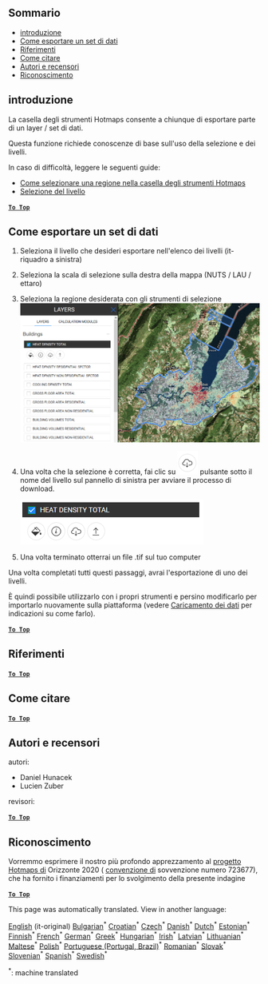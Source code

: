 <h2> Sommario </h2><ul><li> <a href="#Introduction">introduzione</a> </li><li> <a href="#How-to-export-a-dataset">Come esportare un set di dati</a> </li><li> <a href="#References">Riferimenti</a> </li><li> <a href="#How-to-cite">Come citare</a> </li><li> <a href="#Authors-and-reviewers">Autori e recensori</a> </li><li> <a href="#Acknowledgement">Riconoscimento</a> </li></ul><h2> introduzione </h2><p> La casella degli strumenti Hotmaps consente a chiunque di esportare parte di un layer / set di dati. </p><p> Questa funzione richiede conoscenze di base sull&#39;uso della selezione e dei livelli. </p><p> In caso di difficoltà, leggere le seguenti guide: </p><ul><li> <a href="How-to-select-a-region-in-the-Hotmaps-toolbox">Come selezionare una regione nella casella degli strumenti Hotmaps</a> </li><li> <a href="Layer-section">Selezione del livello</a> </li></ul><p><ins> <code><strong><a href="#table-of-contents">To Top</a></strong></code> </ins> </p><h2> Come esportare un set di dati </h2><ol><li><p> Seleziona il livello che desideri esportare nell&#39;elenco dei livelli (it-riquadro a sinistra) </p></li><li><p> Seleziona la scala di selezione sulla destra della mappa (NUTS / LAU / ettaro) </p></li><li><p> Seleziona la regione desiderata con gli strumenti di selezione <img alt="export_selection" src="images/export_selection.png"/></p></li><li><p> Una volta che la selezione è corretta, fai clic su <img alt="pulsante di esportazione" src="images/layer-export-btn.png"/> pulsante sotto il nome del livello sul pannello di sinistra per avviare il processo di download. </p><p><img alt="opzioni di livello" src="images/layer-options.png"/></p></li><li><p> Una volta terminato otterrai un file .tif sul tuo computer </p></li></ol><p> Una volta completati tutti questi passaggi, avrai l&#39;esportazione di uno dei livelli. </p><p> È quindi possibile utilizzarlo con i propri strumenti e persino modificarlo per importarlo nuovamente sulla piattaforma (vedere <a href="Data_upload">Caricamento dei dati</a> per indicazioni su come farlo). </p><p><ins> <code><strong><a href="#table-of-contents">To Top</a></strong></code> </ins> </p><h2> Riferimenti </h2><p><ins> <code><strong><a href="#table-of-contents">To Top</a></strong></code> </ins> </p><h2> Come citare </h2><p><ins> <code><strong><a href="#table-of-contents">To Top</a></strong></code> </ins> </p><h2> Autori e recensori </h2><p> autori: </p><ul><li> Daniel Hunacek </li><li> Lucien Zuber </li></ul><p> revisori: </p><p><ins> <code><strong><a href="#table-of-contents">To Top</a></strong></code> </ins> </p><h2> Riconoscimento </h2><p> Vorremmo esprimere il nostro più profondo apprezzamento al <a href="https://www.hotmaps-project.eu">progetto Hotmaps di</a> Orizzonte 2020 ( <a href="https://www.hotmaps-project.eu">convenzione di</a> sovvenzione numero 723677), che ha fornito i finanziamenti per lo svolgimento della presente indagine </p><p><ins> <code><strong><a href="#table-of-contents">To Top</a></strong></code> </ins> </p>

This page was automatically translated. View in another language:

[English](en-Data-export-functionalities) (it-original) [Bulgarian](bg-Data-export-functionalities)<sup>\*</sup> [Croatian](hr-Data-export-functionalities)<sup>\*</sup> [Czech](cs-Data-export-functionalities)<sup>\*</sup> [Danish](da-Data-export-functionalities)<sup>\*</sup> [Dutch](nl-Data-export-functionalities)<sup>\*</sup> [Estonian](et-Data-export-functionalities)<sup>\*</sup> [Finnish](fi-Data-export-functionalities)<sup>\*</sup> [French](fr-Data-export-functionalities)<sup>\*</sup> [German](de-Data-export-functionalities)<sup>\*</sup> [Greek](el-Data-export-functionalities)<sup>\*</sup> [Hungarian](hu-Data-export-functionalities)<sup>\*</sup> [Irish](ga-Data-export-functionalities)<sup>\*</sup>  [Latvian](lv-Data-export-functionalities)<sup>\*</sup> [Lithuanian](lt-Data-export-functionalities)<sup>\*</sup> [Maltese](mt-Data-export-functionalities)<sup>\*</sup> [Polish](pl-Data-export-functionalities)<sup>\*</sup> [Portuguese (Portugal, Brazil)](pt-Data-export-functionalities)<sup>\*</sup> [Romanian](ro-Data-export-functionalities)<sup>\*</sup> [Slovak](sk-Data-export-functionalities)<sup>\*</sup> [Slovenian](sl-Data-export-functionalities)<sup>\*</sup> [Spanish](es-Data-export-functionalities)<sup>\*</sup> [Swedish](sv-Data-export-functionalities)<sup>\*</sup> 

<sup>\*</sup>: machine translated
